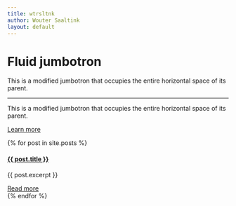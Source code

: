 ```yaml
---
title: wtrsltnk
author: Wouter Saaltink
layout: default
---
```

<div class="jumbotron jumbotron-fluid">
  <div class="container">
    <h1 class="display-4">Fluid jumbotron</h1>
    <p class="lead">This is a modified jumbotron that occupies the entire horizontal space of its parent.</p>
  <hr class="my-4">
    <p class="lead">This is a modified jumbotron that occupies the entire horizontal space of its parent.</p>
  <p class="lead">
    <a class="btn btn-primary btn-lg" href="#" role="button">Learn more</a>
  </p></div>
</div>  
{% for post in site.posts %}
<div class="post col-lg-12">
    <h4 class="list-group-item-heading"><a href="{{ post.url }}">{{ post.title }}</a></h4>
    <p class="list-group-item-text">{{ post.excerpt }}</p>
    <div class="btn-group float-right">
        <a class="btn btn-link" href="{{ post.url }}">Read more</a>
    </div>
    <div class="clearfix"></div>
</div>
{% endfor %}    
